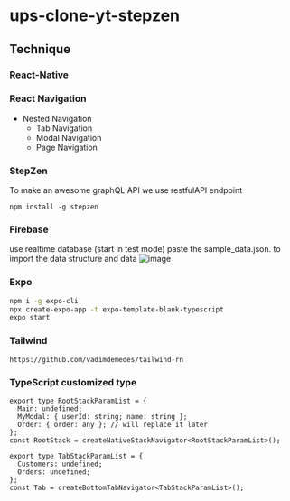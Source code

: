 # ups-clone-yt-stepzen

## Technique

### React-Native

### React Navigation

- Nested Navigation
    - Tab Navigation
    - Modal Navigation
    - Page Navigation


### StepZen
To make an awesome graphQL API
we use restfulAPI endpoint
```
npm install -g stepzen
```

### Firebase
use realtime database
(start in test mode)
paste the sample_data.json. to import the data structure and data
![image](https://github.com/digleg/ups-clone-yt-stepzen/assets/24401897/1951e51b-aa70-42f5-9145-ab1ba405622f)

    
### Expo
```bash
npm i -g expo-cli
npx create-expo-app -t expo-template-blank-typescript
expo start
```

### Tailwind
```
https://github.com/vadimdemedes/tailwind-rn
```

### TypeScript customized type
```
export type RootStackParamList = {
  Main: undefined;
  MyModal: { userId: string; name: string };
  Order: { order: any }; // will replace it later
};
const RootStack = createNativeStackNavigator<RootStackParamList>();
```

```
export type TabStackParamList = {
  Customers: undefined;
  Orders: undefined;
};
const Tab = createBottomTabNavigator<TabStackParamList>();
```

